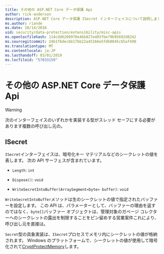 ```yaml
---
title: その他の ASP.NET Core データ保護 Api
author: rick-anderson
description: ASP.NET Core データ保護 ISecret インターフェイスについて説明します。
ms.author: riande
ms.date: 10/14/2016
uid: security/data-protection/extensibility/misc-apis
ms.openlocfilehash: 114cdd6209970e46b827e403fbe79b95692d0242
ms.sourcegitcommit: 24b1f6decbb17bb22a45166e5fdb0845c65af498
ms.translationtype: MT
ms.contentlocale: ja-JP
ms.lasthandoff: 03/01/2019
ms.locfileid: "57033159"
---
```

# <a name="miscellaneous-aspnet-core-data-protection-apis"></a>その他の ASP.NET Core データ保護 Api

<a name="data-protection-extensibility-mics-apis"></a>

>[!WARNING]
> 次のインターフェイスのいずれかを実装する型がスレッド セーフにする必要があります複数の呼び出し元の。

## <a name="isecret"></a>ISecret

`ISecret`インターフェイスは、暗号化キー マテリアルなどのシークレットの値を表します。 次の API サーフェスが含まれています。

* `Length`: `int`

* `Dispose()`: `void`

* `WriteSecretIntoBuffer(ArraySegment<byte> buffer)`: `void`

`WriteSecretIntoBuffer`メソッドは生のシークレットの値で指定されたバッファーを設定します。 この API は、パラメーターとして、バッファーの理由を返すのではなく、`byte[]`バッファー オブジェクトは、管理対象のガベージ コレクターへのシークレットの露出を制限することをピン留めする営業案件これにより、呼び出し元を直接は。

`Secret`型の具象実装は、`ISecret`プロセスでメモリ内にシークレットの値が格納されます。 Windows のプラットフォームで、シークレットの値が使用して暗号化されて[CryptProtectMemory](https://msdn.microsoft.com/library/windows/desktop/aa380262(v=vs.85).aspx)します。
